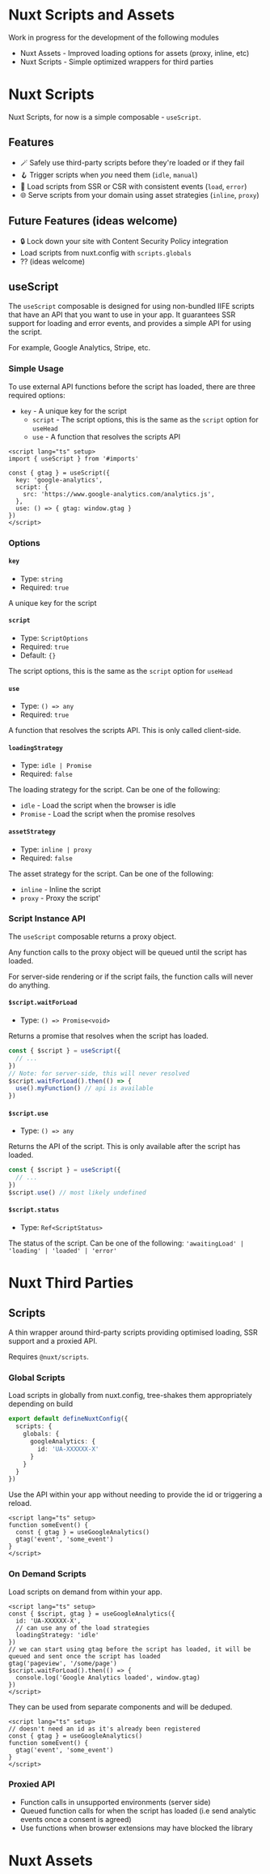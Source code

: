 # Nuxt Scripts and Assets

Work in progress for the development of the following modules
- Nuxt Assets - Improved loading options for assets (proxy, inline, etc)
- Nuxt Scripts - Simple optimized wrappers for third parties

# Nuxt Scripts

Nuxt Scripts, for now is a simple composable - `useScript`.

## Features

- 🪄 Safely use third-party scripts before they're loaded or if they fail
- 🪝 Trigger scripts when _you_ need them (`idle`, `manual`)
- 💎 Load scripts from SSR or CSR with consistent events (`load`, `error`)
- 🌐 Serve scripts from your domain using asset strategies (`inline`, `proxy`)

## Future Features (ideas welcome)

- 🔒 Lock down your site with Content Security Policy integration
- Load scripts from nuxt.config with `scripts.globals`
- ?? (ideas welcome)


## useScript

The `useScript` composable is designed for
using non-bundled IIFE scripts that have an API that you want to use in your app. It guarantees SSR support for loading and 
error events, and provides a simple API for using the script.

For example, Google Analytics, Stripe, etc.

### Simple Usage

To use external API functions before the script has loaded, there are three required options:
- `key` - A unique key for the script
  - `script` - The script options, this is the same as the `script` option for `useHead`
  - `use` - A function that resolves the scripts API

```vue
<script lang="ts" setup>
import { useScript } from '#imports'

const { gtag } = useScript({
  key: 'google-analytics',
  script: {
    src: 'https://www.google-analytics.com/analytics.js',
  },
  use: () => { gtag: window.gtag }
})
</script>
```

### Options

#### `key`

- Type: `string`
- Required: `true`

A unique key for the script

#### `script`

- Type: `ScriptOptions`
- Required: `true`
- Default: `{}`

The script options, this is the same as the `script` option for `useHead`

#### `use`

- Type: `() => any`
- Required: `true`

A function that resolves the scripts API. This is only called client-side.

#### `loadingStrategy`

- Type: `idle | Promise`
- Required: `false`

The loading strategy for the script. Can be one of the following:
- `idle` - Load the script when the browser is idle
- `Promise` - Load the script when the promise resolves

#### `assetStrategy`

- Type: `inline | proxy`
- Required: `false`

The asset strategy for the script. Can be one of the following:
- `inline` - Inline the script
- `proxy` - Proxy the script'

### Script Instance API

The `useScript` composable returns a proxy object. 

Any function calls to the proxy object will be queued until the script has loaded.

For server-side rendering or if the script fails, the function calls will never do anything.

#### `$script.waitForLoad`

- Type: `() => Promise<void>`

Returns a promise that resolves when the script has loaded.

```ts
const { $script } = useScript({
  // ...
})
// Note: for server-side, this will never resolved
$script.waitForLoad().then(() => {
  use().myFunction() // api is available
})
```

#### `$script.use`

- Type: `() => any`

Returns the API of the script. This is only available after the script has loaded.

```ts
const { $script } = useScript({
  // ...
})
$script.use() // most likely undefined
```

#### `$script.status`

- Type: `Ref<ScriptStatus>`

The status of the script. Can be one of the following: `'awaitingLoad' | 'loading' | 'loaded' | 'error'`

# Nuxt Third Parties

## Scripts

A thin wrapper around third-party scripts providing optimised loading, SSR support and a proxied API.

Requires `@nuxt/scripts`.

### Global Scripts

Load scripts in globally from nuxt.config, tree-shakes them appropriately depending on build

```ts
export default defineNuxtConfig({
  scripts: {
    globals: {
      googleAnalytics: {
        id: 'UA-XXXXXX-X'
      }
    }
  }
})
```

Use the API within your app without needing to provide the id or triggering a reload.

```vue
<script lang="ts" setup>
function someEvent() {
  const { gtag } = useGoogleAnalytics()
  gtag('event', 'some_event')
}
</script>
```

### On Demand Scripts

Load scripts on demand from within your app.

```vue
<script lang="ts" setup>
const { $script, gtag } = useGoogleAnalytics({
  id: 'UA-XXXXXX-X',
  // can use any of the load strategies
  loadingStrategy: 'idle'
})
// we can start using gtag before the script has loaded, it will be queued and sent once the script has loaded
gtag('pageview', '/some/page')
$script.waitForLoad().then(() => {
  console.log('Google Analytics loaded', window.gtag)
})
</script>
```

They can be used from separate components and will be deduped.

```vue
<script lang="ts" setup>
// doesn't need an id as it's already been registered
const { gtag } = useGoogleAnalytics()
function someEvent() {
  gtag('event', 'some_event')
}
</script>
```

### Proxied API

- Function calls in unsupported environments (server side)
- Queued function calls for when the script has loaded (i.e send analytic events once a consent is agreed)
- Use functions when browser extensions may have blocked the library 

# Nuxt Assets

## 

